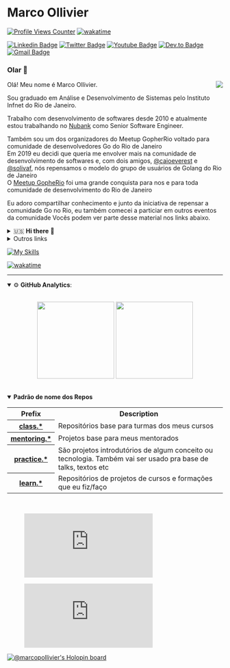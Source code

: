 # Marco Ollivier 
[![Profile Views Counter](https://komarev.com/ghpvc/?username=marcopollivier&color=blueviolet)](https://github.com/antonkomarev/github-profile-views-counter) 
[![wakatime](https://wakatime.com/badge/user/99bbc792-f01b-40d9-841c-38b6715ca146.svg)](https://wakatime.com/@99bbc792-f01b-40d9-841c-38b6715ca146)

[![Linkedin Badge](https://img.shields.io/badge/-LinkedIn-blue?style=flat-square&logo=Linkedin&logoColor=white&link=https://www.linkedin.com/in/marcopollivier/)](https://www.linkedin.com/in/marcopollivier/)
[![Twitter Badge](https://img.shields.io/badge/-Twitter-1DA1F2?style=flat-square&logo=Twitter&logoColor=white&link=https://twitter.com/marcopollivier)](https://twitter.com/marcopollivier)
[![Youtube Badge](https://img.shields.io/badge/-Youtube-FF0000?style=flat-square&logo=Youtube&logoColor=white&link=https://youtube.com/marcopollivier)](https://youtube.com/marcopollivier)
[![Dev.to Badge](https://img.shields.io/badge/-Dev.to-363D44?style=flat-square&logo=Dev.to&logoColor=white&link=https://dev.to/marcopollivier)](https://dev.to/marcopollivier)
[![Gmail Badge](https://img.shields.io/badge/-Gmail-c14438?style=flat-square&logo=Gmail&logoColor=white&link=mailto:mollivier.dev@gmail.com)](mailto:mollivier.dev@gmail.com/)


<h3>Olar 👋</h3>

<div>  
<!--   <img align="right" src="https://media.tenor.com/images/523867fba2a5e8e32703d916728e02bf/tenor.gif"/> -->
  <img align="right" src="https://c.tenor.com/E-e0teqEbLEAAAAC/hi-children.gif"/>

  
  <p>Olá! Meu nome é Marco Ollivier.</p>

  <p>
    Sou graduado em Análise e Desenvolvimento de Sistemas pelo Instituto Infnet do Rio de Janeiro.
  </p>
  
  <p>
    Trabalho com desenvolvimento de softwares desde 2010 e atualmente estou trabalhando no <a href="https://www.nubank.com.br">Nubank</a> como Senior Software Engineer.
  </p>

  <p>
    Também sou um dos organizadores do Meetup GopherRio voltado para comunidade de desenvolvedores Go do Rio de Janeiro
    <br>
    Em 2019 eu decidi que queria me envolver mais na comunidade de desenvolvimento de softwares e, com dois amigos, 
    <a href="https://github.com/caioeverest">@caioeverest</a> e
    <a href="https://github.com/solivaf">@solivaf</a>, 
    nós repensamos o modelo do grupo de usuários de Golang do Rio de Janeiro
    <br>
    O <a href="https://www.meetup.com/GopheRio">Meetup GopheRio</a> foi uma grande conquista para nos e para toda comunidade de desenvolvimento do Rio de Janeiro
  </p>

  <p>
    Eu adoro compartilhar conhecimento e junto da iniciativa de repensar a comunidade Go no Rio, eu também comecei a particiar em outros eventos da comunidade
    Vocês podem ver parte desse material nos links abaixo.
  </p>
</div>



<details close>
  <summary>🇺🇸  <b>Hi there</b> 👋</summary>

  <br>
  <p>Hi. My name is Marco Ollivier.</p>

  <p>
      I have a degree in Systems Analysis from the Infnet Institute in Rio de Janeiro. 
      I have been working with software development since 2010 and currently, I'm working at <a href="https://www.nubank.com.br">Nubank</a> as a Senior Software Engineer.
  </p>

  <p>
    I am also one of the organizers of the GopherRio Meetup aimed at the Go developer community in Rio de Janeiro
    In 2019 I decided to get more involved in the Software Development Community and with two friends, 
    <a href="https://github.com/caioeverest">@caioeverest</a> and 
    <a href="https://github.com/solivaf">@solivaf</a>, 
    we redesigned the Golang users group in Rio de Janeiro city. 
    The <a href="https://www.meetup.com/GopheRio">GopheRio Meetup</a> was a great achievement for us and the developers community in Rio.
  </p>

  <p>
    I love to share knowledge. And along with the initiative to redesign the Go community in Rio, 
    I also started to be more participative in other communities and events. You can see a part of my material in the links below.
  </p>
  
</details>

<details close>
<summary>Outros links</summary>
<ul>
  <li>
    <a href="https://marcopollivier.dev">Site pessoal</a>
  </li>
  <li>
    <a href="https://thedevconf.com/palestrante/marco-ollivier">TDC Profile</a>
  </li>
  <li>
    <a href="https://www.infoq.com/br/presentations/traefik-proxy-poderoso-confiavel-producao">[InfoQ] Talk sobre Traefik na GopherCon Brasil 2019</a>
  </li>
</ul>
</details>


[![My Skills](https://skillicons.dev/icons?i=go,js,ts,clojure,java,aws,docker,git,github,ansible,terraform)](https://skillicons.dev)

[![wakatime](https://wakatime.com/share/@marcopollivier/e271c852-46ed-4694-b37f-9f2b73b8ce62.png)](https://wakatime.com/@99bbc792-f01b-40d9-841c-38b6715ca146)

--- 

<details open>
  <summary>⚙ <b>GitHub Analytics</b>: </summary>
  <br>
  <p align="center">
    <img height="180em" src="https://github-readme-stats-eight-theta.vercel.app/api?username=marcopollivier&show_icons=true&theme=tokyonight&include_all_commits=true&count_private=true"/>
    <img height="180em" src="https://github-readme-stats-eight-theta.vercel.app/api/top-langs/?username=marcopollivier&layout=compact&langs_count=8&theme=tokyonight&include_all_commits=true&count_private=true"/>
  </p>
</details>

<br>

<details open>
  <summary><b>Padrão de nome dos Repos</b></summary>
    
  <table style="width:100%">
    <tr>
      <th>Prefix</th>
      <th>Description</th>
    </tr>
    <tr>
      <th>
        <a href="https://github.com/marcopollivier?tab=repositories&q=class.&type=&language=&sort=name">class.*</a>
      </th>
      <td>Repositórios base para turmas dos meus cursos</td>
    </tr>
    <tr>
      <th>
        <a href="https://github.com/marcopollivier?tab=repositories&q=mentoring.&type=&language=&sort=name">mentoring.*</a>
      </th>
      <td>Projetos base para meus mentorados</td>
    </tr>
    <tr>
      <th>
        <a href="https://github.com/marcopollivier?tab=repositories&q=practice.&type=&language=&sort=name">practice.*</a>
      </th>
      <td>São projetos introdutórios de algum conceito ou tecnologia. Também vai ser usado pra base de talks, textos etc</td>
    </tr>
    <tr>
      <th>
        <a href="https://github.com/marcopollivier?tab=repositories&q=learn.&type=&language=&sort=name">learn.*</a>
      </th>
      <td>Repositórios de projetos de cursos e formações que eu fiz/faço</td>
    </tr>
  </table>
</details>

<br>




<figure><embed src="https://wakatime.com/share/@marcopollivier/55eb5116-3f35-4dc7-8d9b-c267ff6a004c.svg"></embed></figure>

<figure><embed src="https://wakatime.com/share/@marcopollivier/a5d8deb5-85af-463e-9297-7ca4bc8910b5.svg"></embed></figure>

<!--
https://shields.io/category/social
https://simpleicons.org/
-->

<!--START_SECTION:waka-->

<!--END_SECTION:waka-->

[![@marcopollivier's Holopin board](https://holopin.me/marcopollivier)](https://holopin.io/@marcopollivier)

